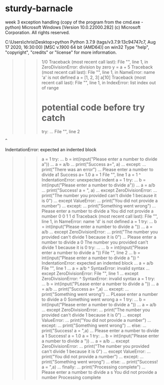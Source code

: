 # sturdy-barnacle
week 3 exception handling (copy of the program from the cmd.exe - python)
Microsoft Windows [Version 10.0.22000.282]
(c) Microsoft Corporation. All rights reserved.

C:\Users\chris\Desktop>python
Python 3.7.9 (tags/v3.7.9:13c94747c7, Aug 17 2020, 16:30:00) [MSC v.1900 64 bit (AMD64)] on win32
Type "help", "copyright", "credits" or "license" for more information.
>>> 1/0
Traceback (most recent call last):
  File "<stdin>", line 1, in <module>
ZeroDivisionError: division by zero
>>> y = a + 5
Traceback (most recent call last):
  File "<stdin>", line 1, in <module>
NameError: name 'a' is not defined
>>> a = [1, 2, 3]
>>> a[10]
Traceback (most recent call last):
  File "<stdin>", line 1, in <module>
IndexError: list index out of range
>>> # potential code before try catch
>>> try:
...
  File "<stdin>", line 2

    ^
IndentationError: expected an indented block
>>> a = 1
>>> try:
...     b = int(input("Please enter a number to divide a"))
...     a = a/b
...     print("Success a=", a)
... except:
...     print("There was an error")
...
Please enter a number to divide a1
Success a= 1.0
>>>  a = 1
  File "<stdin>", line 1
    a = 1
    ^
IndentationError: unexpected indent
>>> a = 1
>>> try:
...     b = int(input("Please enter a number to divide a"))
...     a = a/b
...     print("Success! a =  ", a)
... except ZeroDivisionError:
...     print("The number you provided can't divide 1 because it is 0")
... except ValueError:
...     print("You did not provide a number")
... except:
...     print("Something went wrong")
...
Please enter a number to divide a
You did not provide a number
>>> 0
0
>>> 1
1
>>> d
Traceback (most recent call last):
  File "<stdin>", line 1, in <module>
NameError: name 'd' is not defined
>>> a = 1
>>> try:
...     b = int(input("Please enter a number to divide a "))
...     a = a/b
... except ZeroDivisionError:
...     print("The number you provided can't divide 1 because it is 0")
...
Please enter a number to divide a 0
The number you provided can't divide 1 because it is 0
>>> try:
... ...     b = int(input("Please enter a number to divide a "))
  File "<stdin>", line 2
    ...     b = int(input("Please enter a number to divide a "))
      ^
IndentationError: expected an indented block
>>> ...     a = a/b
  File "<stdin>", line 1
    ...     a = a/b
            ^
SyntaxError: invalid syntax
>>> ... except ZeroDivisionError:
  File "<stdin>", line 1
    ... except ZeroDivisionError:
             ^
SyntaxError: invalid syntax
>>> a = 1
>>> try:
...     b = int(input("PLease enter a number to divide a "))
...     a = a/b
...     print("Success a= ",a)
... except:
...     print("Something went wrong")
...
PLease enter a number to divide a 0
Something went wrong
>>> a = 1
>>> try:
...     b = int(input("Please enter a number to divide a "))
...     a = a/b
... except ZeroDivisionError:
...     print("The number you provided can't divide 1 because it is 0")
... except ValueError:
...     print("You did not provide a number")
... except:
...     print("Something went wrong")
... else:
...     print("Success! a = ",a)
...
Please enter a number to divide a 1
Success! a =  1.0
>>> a = 1
>>> try:
...     b = int(input("Please enter a number to divide a "))
...     a = a/b
... except ZeroDivisionError:
...     print("The number you provided can't divide 1 because it is 0")
... except ValueError:
...     print("You did not provide a number")
... except:
...     print("Something went wrong")
... else:
...     print("Success! a = ",a)
... finally:
...     print("Processing complete")
...
Please enter a number to divide a s
You did not provide a number
Processing complete
>>>
